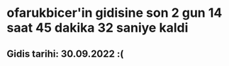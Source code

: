 # ofarukbicer'in gidisine son 2 gun 14 saat 45 dakika 32 saniye kaldi

## Gidis tarihi: 30.09.2022 :(